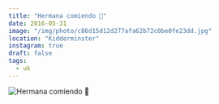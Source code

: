 ```yaml
---
title: "Hermana comiendo 🍔"
date: 2016-05-31
image: "/img/photo/c86d15d12d277afa62b72c0be0fe23dd.jpg"
location: "Kidderminster"
instagram: true
draft: false
tags:
  - uk
---
```


![Hermana comiendo 🍔](/img/photo/c86d15d12d277afa62b72c0be0fe23dd.jpg)
